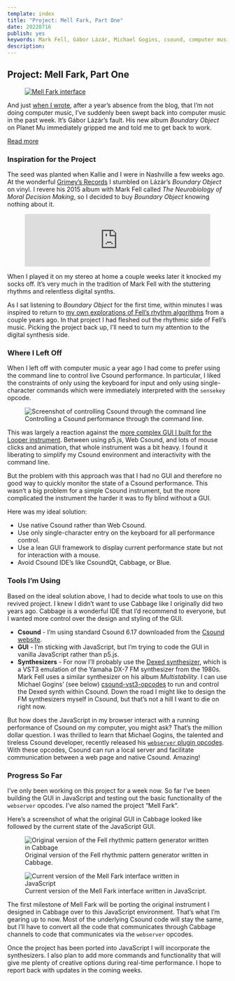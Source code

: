 ```yaml
---
template: index
title: "Project: Mell Fark, Part One"
date: 20220716
publish: yes
keywords: Mark Fell, Gábor Lázár, Michael Gogins, csound, computer music, electronic music, synthesizer, rhythm, algorithmic music
description: 
---
```

## Project: Mell Fark, Part One

<figure><a href="/blog/project-mell-fark-part-one"><img src="../images/mell_fark_excerpt.png" alt="Mell Fark interface"/></a>
</figure>

And just [when I wrote](/blog/update-the-past-year), after a year’s absence from the blog, that I’m not doing computer music, I’ve suddenly been swept back into computer music in the past week. It’s Gábor Lázár’s fault. His new album _Boundary Object_ on Planet Mu immediately gripped me and told me to get back to work.

<a class="readmore" href="">Read more</a>

### Inspiration for the Project

The seed was planted when Kallie and I were in Nashville a few weeks ago. At the wonderful [Grimey’s Records](https://www.grimeys.com/) I stumbled on Lázár’s _Boundary Object_ on vinyl. I revere his 2015 album with Mark Fell called _The Neurobiology of Moral Decision Making_, so I decided to buy _Boundary Object_ knowing nothing about it.

<figure><iframe style="border: 0; width: 100%; height: 120px;" src="https://bandcamp.com/EmbeddedPlayer/album=3936339719/size=large/bgcol=ffffff/linkcol=333333/tracklist=false/artwork=small/transparent=true/" seamless="" width="300" height="150"><a href="https://gaborlazar.bandcamp.com/album/boundary-object">Boundary Object by Gábor Lázár</a></iframe></figure>

When I played it on my stereo at home a couple weeks later it knocked my socks off. It’s very much in the tradition of Mark Fell with the stuttering rhythms and relentless digital synths.

As I sat listening to _Boundary Object_ for the first time, within minutes I was inspired to return to [my own explorations of Fell’s rhythm algorithms](blog/study-mark-fell-rhythms) from a couple years ago. In that project I had fleshed out the rhythmic side of Fell’s music. Picking the project back up, I’ll need to turn my attention to the digital synthesis side.

### Where I Left Off

When I left off with computer music a year ago I had come to prefer using the command line to control live Csound performance. In particular, I liked the constraints of only using the keyboard for input and only using single-character commands which were immediately interpreted with the `sensekey` opcode.

<figure><img src="../images/buffer_command_line.png" alt="Screenshot of controlling Csound through the command line"/>
<figcaption>Controlling a Csound performance through the command line.</figcaption>
</figure>

This was largely a reaction against the [more complex GUI I built for the Looper instrument](blog/project-looper). Between using p5.js, Web Csound, and lots of mouse clicks and animation, that whole instrument was a bit heavy. I found it liberating to simplify my Csound environment and interactivity with the command line.

But the problem with this approach was that I had no GUI and therefore no good way to quickly monitor the state of a Csound performance. This wasn’t a big problem for a simple Csound instrument, but the more complicated the instrument the harder it was to fly blind without a GUI.

Here was my ideal solution:

*   Use native Csound rather than Web Csound.
*   Use only single-character entry on the keyboard for all performance control.
*   Use a lean GUI framework to display current performance state but not for interaction with a mouse.
*   Avoid Csound IDE’s like CsoundQt, Cabbage, or Blue.

### Tools I’m Using

Based on the ideal solution above, I had to decide what tools to use on this revived project. I knew I didn’t want to use Cabbage like I originally did two years ago. Cabbage is a wonderful IDE that I’d recommend to everyone, but I wanted more control over the design and styling of the GUI.

*   **Csound** - I’m using standard Csound 6.17 downloaded from the [Csound website](https://csound.com/download.html).
*   **GUI** - I’m sticking with JavaScript, but I’m trying to code the GUI in vanilla JavaScript rather than p5.js.
*   **Synthesizers** - For now I’ll probably use the [Dexed synthesizer](https://asb2m10.github.io/dexed/), which is a VST3 emulation of the Yamaha DX-7 FM synthesizer from the 1980s. Mark Fell uses a similar synthesizer on his album _Multistability_. I can use Michael Gogins’ (see below) [csound-vst3-opcodes](https://github.com/gogins/csound-vst3-opcodes) to run and control the Dexed synth within Csound. Down the road I might like to design the FM synthesizers myself in Csound, but that’s not a hill I want to die on right now.

But how does the JavaScript in my browser interact with a running performance of Csound on my computer, you might ask? That’s the million dollar question. I was thrilled to learn that Michael Gogins, the talented and tireless Csound developer, recently released his [`webserver` plugin opcodes](https://github.com/gogins/csound-webserver-opcodes). With these opcodes, Csound can run a local server and facilitate communication between a web page and native Csound. Amazing!

### Progress So Far

I’ve only been working on this project for a week now. So far I’ve been building the GUI in JavaScript and testing out the basic functionality of the `webserver` opcodes. I’ve also named the project “Mell Fark”.

Here’s a screenshot of what the original GUI in Cabbage looked like followed by the current state of the JavaScript GUI.

<figure><img src="../images/fell_rhythmic_pattern_generator.png" alt="Original version of the Fell rhythmic pattern generator written in Cabbage"/>
<figcaption>Original version of the Fell rhythmic pattern generator written in Cabbage.</figcaption>
</figure>

<figure><img src="../images/mell_fark.png" alt="Current version of the Mell Fark interface written in JavaScript"/>
<figcaption>Current version of the Mell Fark interface written in JavaScript.</figcaption>
</figure>

The first milestone of Mell Fark will be porting the original instrument I designed in Cabbage over to this JavaScript environment. That’s what I’m gearing up to now. Most of the underlying Csound code will stay the same, but I’ll have to convert all the code that communicates through Cabbage channels to code that communicates via the `webserver` opcodes.

Once the project has been ported into JavaScript I will incorporate the synthesizers. I also plan to add more commands and functionality that will give me plenty of creative options during real-time performance. I hope to report back with updates in the coming weeks.